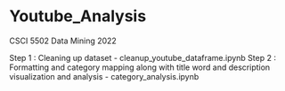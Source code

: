 # Youtube_Analysis
CSCI 5502 Data Mining 2022


Step 1 : Cleaning up dataset -  cleanup_youtube_dataframe.ipynb
Step 2 : Formatting and category mapping along with title word and description visualization and analysis - category_analysis.ipynb
